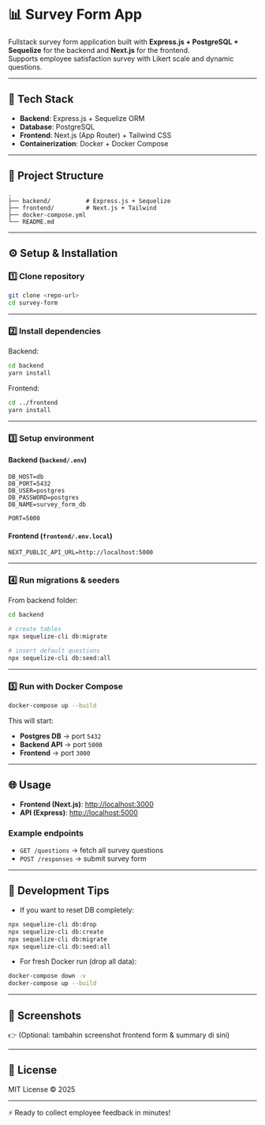 # 📊 Survey Form App  

Fullstack survey form application built with **Express.js + PostgreSQL + Sequelize** for the backend and **Next.js** for the frontend.  
Supports employee satisfaction survey with Likert scale and dynamic questions.

---

## 🚀 Tech Stack  

- **Backend**: Express.js + Sequelize ORM  
- **Database**: PostgreSQL  
- **Frontend**: Next.js (App Router) + Tailwind CSS  
- **Containerization**: Docker + Docker Compose  

---

## 📂 Project Structure  

```
.
├── backend/          # Express.js + Sequelize
├── frontend/         # Next.js + Tailwind
├── docker-compose.yml
└── README.md
```

---

## ⚙️ Setup & Installation  

### 1️⃣ Clone repository  

```bash
git clone <repo-url>
cd survey-form
```

---

### 2️⃣ Install dependencies  

Backend:  

```bash
cd backend
yarn install
```

Frontend:  

```bash
cd ../frontend
yarn install
```

---

### 3️⃣ Setup environment  

#### Backend (`backend/.env`)  

```env
DB_HOST=db
DB_PORT=5432
DB_USER=postgres
DB_PASSWORD=postgres
DB_NAME=survey_form_db

PORT=5000
```

#### Frontend (`frontend/.env.local`)  

```env
NEXT_PUBLIC_API_URL=http://localhost:5000
```

---

### 4️⃣ Run migrations & seeders  

From backend folder:  

```bash
cd backend

# create tables
npx sequelize-cli db:migrate

# insert default questions
npx sequelize-cli db:seed:all
```

---

### 5️⃣ Run with Docker Compose  

```bash
docker-compose up --build
```

This will start:  
- **Postgres DB** → port `5432`  
- **Backend API** → port `5000`  
- **Frontend** → port `3000`  

---

## 🌐 Usage  

- **Frontend (Next.js)**: [http://localhost:3000](http://localhost:3000)  
- **API (Express)**: [http://localhost:5000](http://localhost:5000)  

### Example endpoints  

- `GET /questions` → fetch all survey questions  
- `POST /responses` → submit survey form  

---

## 📝 Development Tips  

- If you want to reset DB completely:  

```bash
npx sequelize-cli db:drop
npx sequelize-cli db:create
npx sequelize-cli db:migrate
npx sequelize-cli db:seed:all
```

- For fresh Docker run (drop all data):  

```bash
docker-compose down -v
docker-compose up --build
```

---

## 📸 Screenshots  

👉 (Optional: tambahin screenshot frontend form & summary di sini)  

---

## 📜 License  

MIT License © 2025  

---

⚡️ Ready to collect employee feedback in minutes!
